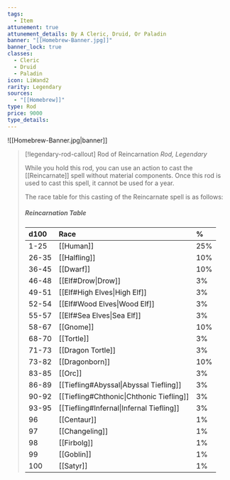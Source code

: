 ```yaml
---
tags:
  - Item
attunement: true
attunement_details: By A Cleric, Druid, Or Paladin
banner: "[[Homebrew-Banner.jpg]]"
banner_lock: true
classes:
  - Cleric
  - Druid
  - Paladin
icon: LiWand2
rarity: Legendary
sources:
  - "[[Homebrew]]"
type: Rod
price: 9000
type_details:
---
```

![[Homebrew-Banner.jpg|banner]]
>[!legendary-rod-callout] Rod of Reincarnation
>*Rod, Legendary*
>
>While you hold this rod, you can use an action to cast the [[Reincarnate]] spell without material components. Once this rod is used to cast this spell, it cannot be used for a year. 
>
>The race table for this casting of the Reincarnate spell is as follows:
>##### Reincarnation Table 
>| d100  | Race                                     | %   |
>|:----- |:---------------------------------------- |:--- |
>| 1-25  | [[Human]]                                | 25% |
>| 26-35 | [[Halfling]]                             | 10% |
>| 36-45 | [[Dwarf]]                                | 10% |
>| 46-48 | [[Elf#Drow\|Drow]]                       | 3%  |
>| 49-51 | [[Elf#High Elves\|High Elf]]             | 3%  |
>| 52-54 | [[Elf#Wood Elves\|Wood Elf]]             | 3%  |
>| 55-57 | [[Elf#Sea Elves\|Sea Elf]]               | 3%  |
>| 58-67 | [[Gnome]]                                | 10% |
>| 68-70 | [[Tortle]]                               | 3%  |
>| 71-73 | [[Dragon Tortle]]                        | 3%  |
>| 73-82 | [[Dragonborn]]                           | 10% |
>| 83-85 | [[Orc]]                                  | 3%  |
>| 86-89 | [[Tiefling#Abyssal\|Abyssal Tiefling]]   | 3%  |
>| 90-92 | [[Tiefling#Chthonic\|Chthonic Tiefling]] | 3%  |
>| 93-95 | [[Tiefling#Infernal\|Infernal Tiefling]] | 3%  |
>| 96    | [[Centaur]]                              | 1%  |
>| 97    | [[Changeling]]                           | 1%  |
>| 98    | [[Firbolg]]                              | 1%  |
>| 99    | [[Goblin]]                               | 1%  |
>| 100   | [[Satyr]]                                | 1%  |

